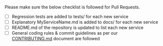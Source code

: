 Please make sure the below checklist is followed for Pull Requests.

- [ ] Regression tests are added to tests/ for each new service
- [ ] Explanatory MyServiceName.md is added to docs/ for each new service
- [ ] README.md of the repository is updated to list each new service
- [ ] General coding rules & commit guidelines as per our [CONTRIBUTING.md](https://github.com/singnet/wiki/tree/master/guidelines/CONTRIBUTING.md) document are followed

<!--
Please also reference the issue number in a commit message to [automatically close the related Github issue](https://help.github.com/articles/closing-issues-via-commit-messages/)
-->
